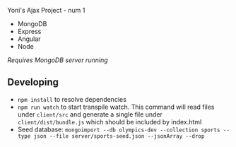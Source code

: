 Yoni's Ajax Project - num 1


* MongoDB
* Express
* Angular
* Node

*Requires MongoDB server running*

## Developing

* `npm install` to resolve dependencies
* `npm run watch` to start transpile watch. This command will read files under `client/src` and generate a single file under `client/dist/bundle.js` which should be included by index.html
* Seed database: `mongoimport --db olympics-dev --collection sports --type json --file server/sports-seed.json --jsonArray --drop`
